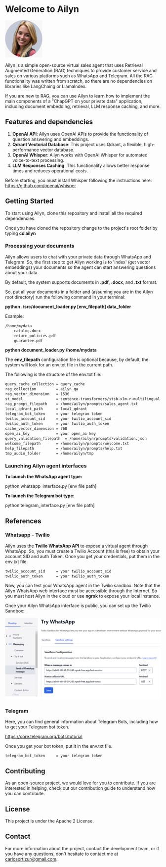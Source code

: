 

# Welcome to Ailyn

<img src="./images/ailyn-pic.png" alt="Ailun" width="120" height="120">

Ailyn is a simple open-source virtual sales agent that uses Retrieval Augmented Generation (RAG) techniques to provide customer service and sales on various platforms such as WhatsApp and Telegram. All the RAG functionality was written from scratch, so there are no dependencies on libraries like LangChaing or LlamaIndex.

If you are new to RAG, you can use Ailyn to learn how to implement the main components of a "ChapGPT on your private data" application, including document embedding, retrieval, LLM response caching, and more.


## Features and dependencies

1. **OpenAI API**: Ailyn uses OpenAI APIs to provide the functionality of question answering and embeddings.
2. **Qdrant Vectorial Database**: This project uses Qdrant, a flexible, high-performance vector database.
3. **OpenAI Whisper**: Ailyn works with OpenAI Whisper for automated voice-to-text processing.
4. **LLM Responses Caching**: This functionality allows better response times and reduces operational costs.

Before starting, you must install Whisper following the instructions here: https://github.com/openai/whisper

   
## Getting Started

To start using Ailyn, clone this repository and install all the required dependencies.

Once you have cloned the repository change to the project's root folder by typing **cd ailyn**

### Processing your documents

Ailyn allows users to chat with your private data through WhatsApp and Telegram. So, the first step to get Ailyn working is to 'index' (get vector embeddings) your documents so the agent can start answering questions about your data.

By default, the system supports documents in **.pdf**, **.docx**, and **.txt** format.

So, put all your documents in a folder and (assuming you are in the Ailyn root directory) run the following command in your terminal:

**python ./src/document_loader.py [env_filepath] data_folder**

Example:

```
/home/mydata
    catalog.docx
    return_policies.pdf
    guarantee.pdf
```    

**python document_loader.py /home/mydata**

The **env_filepath** configuration file is optional because, by default, the system will look for an env.txt file in the current path.

The following is the structure of the env.txt file:

```
query_cache_collection = query_cache
rag_collection         = ailyn_qa
rag_vector_dimension   = 1536
st_model               = sentence-transformers/stsb-xlm-r-multilingual
rag_prompt_filepath    = /home/ailyn/prompts/sales_agent.txt
local_qdrant_path      = local_qdrant
telegram_bot_token     = your telegram token
twilio_account_sid     = your twilio_account_sid
twilio_auth_token      = your twilio_auth_token
cache_vector_dimension = 768
open_ai_key            = your open_ai key
query_validation_filepath  = /home/ailyn/prompts/validation.json
welcome_filepath       = /home/ailyn/prompts/welcome.txt
help_filepath          = /home/ailyn/prompts/help.txt
tmp_audio_folder       = /home/ailyn/tmp
```


### Launching Ailyn agent interfaces



**To launch the WhatsApp agent type:**

python whatsapp_interface.py [env file path] 

**To launch the Telegram bot type:**

python telegram_interface.py [env file path]


## References


### Whatsapp - Twilio

Ailyn uses the **Twilio WhatsApp API** to expose a virtual agent through WhatsApp. So, you must create a Twilio Account (this is free) to obtain your account SID and auth Token. Once you get your credentials, put them in the env.txt file.

```
twilio_account_sid     = your twilio_account_sid
twilio_auth_token      = your twilio_auth_token
```

Now, you can test your WhatsApp agent in the Twilio sandbox. Note that the Ailyn WhatsApp web interface must be accessible through the Internet. So you must host Ailyn in the cloud or use **ngrok** to expose your local instance. 

Once your Ailyn WhatsApp interface is public, you can set up the Twilio Sandbox: 

<img src="./images/twilio.png">



### Telegram

Here, you can find general information about Telegram Bots, including how to get your Telegram bot token.

https://core.telegram.org/bots/tutorial

Once you get your bot token, put it in the env.txt file.

```
telegram_bot_token     = your telegram token
```


## Contributing

As an open-source project, we would love for you to contribute. If you are interested in helping, check out our contribution guide to understand how you can contribute.

## License 

This project is under the Apache 2 License.

## Contact

For more information about the project, contact the development team, or if you have any questions, don't hesitate to contact me at carlosortizur@gmail.com.